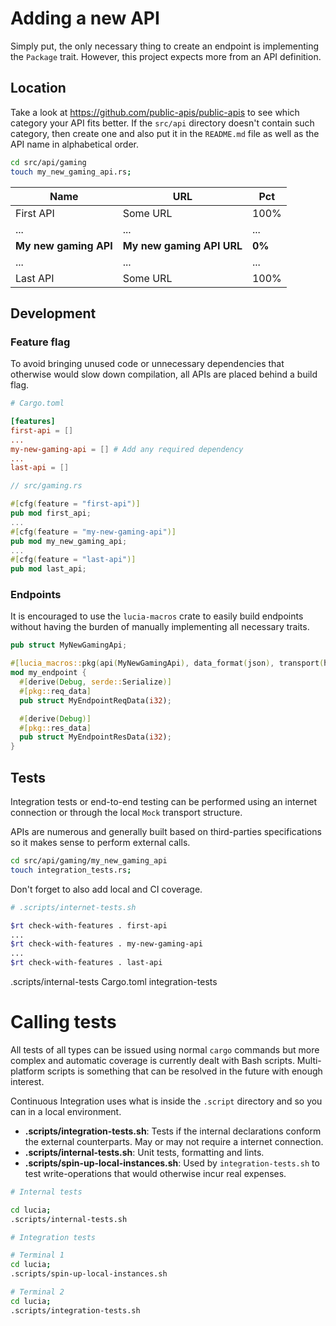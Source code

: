 # Adding a new API

Simply put, the only necessary thing to create an endpoint is implementing the `Package` trait. However, this project expects more from an API definition.

## Location

Take a look at https://github.com/public-apis/public-apis to see which category your API fits better. If the `src/api` directory doesn't contain such category, then create one and also put it in the `README.md` file as well as the API name in alphabetical order.

```bash
cd src/api/gaming
touch my_new_gaming_api.rs;
```

Name | URL  | Pct |
|---|---|---|
| First API | Some URL | 100% |
| ... | ... | ... |
| **My new gaming API** | **My new gaming API URL** | **0%** |
| ... | ... | ... |
| Last API | Some URL | 100% |

## Development

### Feature flag

To avoid bringing unused code or unnecessary dependencies that otherwise would slow down compilation, all APIs are placed behind a build flag.

```toml
# Cargo.toml

[features]
first-api = []
...
my-new-gaming-api = [] # Add any required dependency
...
last-api = []
```

```rust
// src/gaming.rs

#[cfg(feature = "first-api")]
pub mod first_api;
...
#[cfg(feature = "my-new-gaming-api")]
pub mod my_new_gaming_api;
...
#[cfg(feature = "last-api")]
pub mod last_api;
```

### Endpoints

It is encouraged to use the `lucia-macros` crate to easily build endpoints without having the burden of manually implementing all necessary traits.

```rust
pub struct MyNewGamingApi;

#[lucia_macros::pkg(api(MyNewGamingApi), data_format(json), transport(http))]
mod my_endpoint {
  #[derive(Debug, serde::Serialize)]
  #[pkg::req_data]
  pub struct MyEndpointReqData(i32);

  #[derive(Debug)]
  #[pkg::res_data]
  pub struct MyEndpointResData(i32);
}
```

## Tests

Integration tests or end-to-end testing can be performed using an internet connection or through the local `Mock` transport structure.

APIs are numerous and generally built based on third-parties specifications so it makes sense to perform external calls.

```bash
cd src/api/gaming/my_new_gaming_api
touch integration_tests.rs;
```

Don't forget to also add local and CI coverage.

```bash
# .scripts/internet-tests.sh

$rt check-with-features . first-api
...
$rt check-with-features . my-new-gaming-api
...
$rt check-with-features . last-api
```

.scripts/internal-tests
Cargo.toml
integration-tests


# Calling tests

All tests of all types can be issued using normal `cargo` commands but more complex and automatic coverage is currently dealt with Bash scripts. Multi-platform scripts is something that can be resolved in the future with enough interest.

Continuous Integration uses what is inside the `.script` directory and so you can in a local environment.

* **.scripts/integration-tests.sh**: Tests if the internal declarations conform the external counterparts. May or may not require a internet connection.
* **.scripts/internal-tests.sh**: Unit tests, formatting and lints.
* **.scripts/spin-up-local-instances.sh**: Used by `integration-tests.sh` to test write-operations that would otherwise incur real expenses.

```bash
# Internal tests

cd lucia;
.scripts/internal-tests.sh
```

```bash
# Integration tests

# Terminal 1
cd lucia;
.scripts/spin-up-local-instances.sh

# Terminal 2
cd lucia;
.scripts/integration-tests.sh
```

